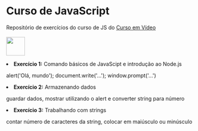 # Curso de JavaScript
Repositório de exercícios do curso de JS do [Curso em Vídeo](https://www.cursoemvideo.com/)
<br><br>
<img widht="50px" height="50px" src="https://cdn.jsdelivr.net/gh/devicons/devicon/icons/javascript/javascript-original.svg"/>
<br>

<li><b>Exercício 1:</b> Comando básicos de JavaScipt e introdução ao Node.js</li>
<p>alert('Olá, mundo'); document.write('...'); window.prompt('...')</p>

<li><b>Exercício 2:</b> Armazenando dados</li>
<p>guardar dados, mostrar utilizando o alert e converter string para número</p>

<li><b>Exercício 3:</b> Trabalhando com strings</li>
<p>contar número de caracteres da string, colocar em maiúsculo ou minúsculo</P>
